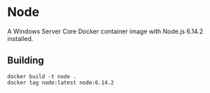 # Node

A Windows Server Core Docker container image with Node.js 6.14.2 installed.

## Building

```
docker build -t node .
docker tag node:latest node:6.14.2
```
